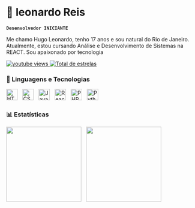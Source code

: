 # 🤵 leonardo Reis

**`Desenvolvedor INICIANTE`**

Me chamo Hugo Leonardo, tenho 17 anos e sou natural do Rio de Janeiro. Atualmente, estou cursando Análise e Desenvolvimento de Sistemas na REACT. Sou apaixonado por tecnologia

<p align="left">
    <a href="https://www.instagram.com/wlleo_02/">
        <img 
            alt="youtube views" 
            title="Vizualizações no YouTube" 
            src="https://custom-icon-badges.demolab.com/badge/-Install%20Package-gold?style=for-the-badge&logo=package&logoColor=black"
        />
    </a> 
     <a href="https://github.com/Leoythom">
        <img 
            alt="Total de estrelas" 
            title="Total de estrelas GitHub" 
            src="https://custom-icon-badges.demolab.com/github/stars/Larissakich?color=55960c&style=for-the-badge&labelColor=488207&logo=star&label=estrelas"
        />
    </a>
</p>

### 🤖 Linguagens e Tecnologias

<img 
    align="left" 
    alt="HTML"
    title="HTML" 
    width="30px" 
    style="padding-right: 10px;" 
    src="https://cdn.jsdelivr.net/gh/devicons/devicon@latest/icons/html5/html5-original.svg" 
/>
<img 
    align="left" 
    alt="CSS" 
    title="CSS"
    width="30px" 
    style="padding-right: 10px;" 
    src="https://cdn.jsdelivr.net/gh/devicons/devicon@latest/icons/css3/css3-original.svg" 
/>
<img 
    align="left" 
    alt="JavaScript" 
    title="JavaScript"
    width="30px" 
    style="padding-right: 10px;" 
    src="https://cdn.jsdelivr.net/gh/devicons/devicon@latest/icons/javascript/javascript-original.svg" 
/>
<img 
    align="left" 
    alt="React"
    title="React" 
    width="30px" 
    style="padding-right: 10px;" 
    src="https://cdn.jsdelivr.net/gh/devicons/devicon@latest/icons/react/react-original.svg" 
/>
<img 
    align="left" 
    alt="PHP" 
    title="PHP"
    width="30px" 
    style="padding-right: 10px;" 
    src="https://cdn.jsdelivr.net/gh/devicons/devicon@latest/icons/php/php-original.svg" 
/>
<img 
    align="left" 
    alt="Python" 
    title="Python"
    width="30px" 
    style="padding-right: 10px;" 
    src="https://cdn.jsdelivr.net/gh/devicons/devicon@latest/icons/python/python-original.svg" 
/>

<br/>
<br/>

### 📊 Estatísticas

<img 
    align="left" 
    height="200"
    style="padding-right: 10px;" 
    src="https://github-readme-stats.vercel.app/api?username=Leoythom&show_icons=true&theme=tokyonight&include_all_commits=true&locate=pt-br)" 
/>

<img 
    align="left" 
    height="200"
    style="padding-right: 10px;" 
    src="https://github-readme-stats.vercel.app/api/top-langs/?username=anuraghazra" 
/>

 
